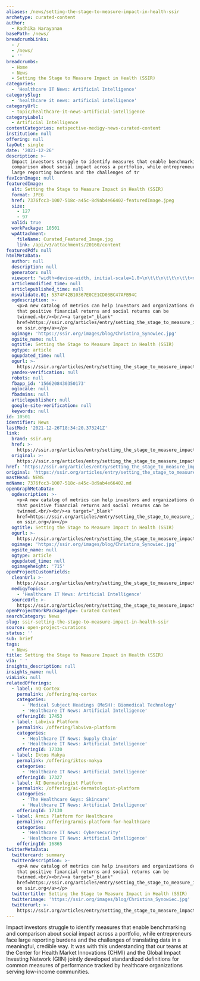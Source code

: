 ```yaml
---
aliases: /news/setting-the-stage-to-measure-impact-in-health-ssir
archetype: curated-content
author:
  - Radhika Narayanan
basePath: /news/
breadcrumbLinks:
  - /
  - /news/
  - ''
breadcrumbs:
  - Home
  - News
  - Setting the Stage to Measure Impact in Health (SSIR)
categories:
  - 'Healthcare IT News: Artificial Intelligence'
categorySlug:
  - 'healthcare it news: artificial intelligence'
categoryUrl:
  - topic/healthcare-it-news-artificial-intelligence
categoryLabel:
  - Artificial Intelligence
contentCategories: netspective-medigy-news-curated-content
institution: null
offering: null
layOut: single
date: '2021-12-26'
description: >-
  Impact investors struggle to identify measures that enable benchmarking and
  comparison about social impact across a portfolio, while entrepreneurs face
  large reporting burdens and the challenges of tr
favIconImage: null
featuredImage:
  alt: Setting the Stage to Measure Impact in Health (SSIR)
  format: JPEG
  href: 7376fcc3-1007-518c-a45c-8d9ab4e66402-featuredImage.jpeg
  size:
    - 127
    - 97
  valid: true
  workPackage: 10501
  wpAttachment:
    fileName: Curated_Featured_Image.jpg
    link: /api/v3/attachments/20160/content
featuredPdf: null
htmlMetaData:
  author: null
  description: null
  generator: null
  viewport: "width=device-width, initial-scale=1.0>\n\t\t\n\t\t\n\t\t<meta name="
  articlemodified_time: null
  articlepublished_time: null
  msvalidate.01: 5374F42B10367E0CE1CD03BC47AFB94C
  ogdescription: >-
    <p>A new catalog of metrics can help investors and organizations demonstrate
    that positive financial returns and social returns can be
    twinned.<br/><br/><a target="_blank"
    href=https://ssir.org/articles/entry/setting_the_stage_to_measure_impact_in_health>Read
    on ssir.org</a></p>
  ogimage: 'https://ssir.org/images/blog/Christina_Synowiec.jpg'
  ogsite_name: null
  ogtitle: Setting the Stage to Measure Impact in Health (SSIR)
  ogtype: article
  ogupdated_time: null
  ogurl: >-
    https://ssir.org/articles/entry/setting_the_stage_to_measure_impact_in_health
  yandex-verification: null
  robots: null
  fbapp_id: '1566208430350173'
  oglocale: null
  fbadmins: null
  articlepublisher: null
  google-site-verification: null
  keywords: null
id: 10501
identifier: News
lastMod: '2021-12-26T18:34:20.373241Z'
link:
  brand: ssir.org
  href: >-
    https://ssir.org/articles/entry/setting_the_stage_to_measure_impact_in_health
  original: >-
    https://ssir.org/articles/entry/setting_the_stage_to_measure_impact_in_health
href: 'https://ssir.org/articles/entry/setting_the_stage_to_measure_impact_in_health'
original: 'https://ssir.org/articles/entry/setting_the_stage_to_measure_impact_in_health'
mastHead: NEWS
mdName: 7376fcc3-1007-518c-a45c-8d9ab4e66402.md
openGraphMetaData:
  ogdescription: >-
    <p>A new catalog of metrics can help investors and organizations demonstrate
    that positive financial returns and social returns can be
    twinned.<br/><br/><a target="_blank"
    href=https://ssir.org/articles/entry/setting_the_stage_to_measure_impact_in_health>Read
    on ssir.org</a></p>
  ogtitle: Setting the Stage to Measure Impact in Health (SSIR)
  ogurl: >-
    https://ssir.org/articles/entry/setting_the_stage_to_measure_impact_in_health
  ogimage: 'https://ssir.org/images/blog/Christina_Synowiec.jpg'
  ogsite_name: null
  ogtype: article
  ogupdated_time: null
  ogimageheight: '715'
openProjectCustomFields:
  cleanUrl: >-
    https://ssir.org/articles/entry/setting_the_stage_to_measure_impact_in_health
  medigyTopics:
    - 'Healthcare IT News: Artificial Intelligence'
  sourceUrl: >-
    https://ssir.org/articles/entry/setting_the_stage_to_measure_impact_in_health
openProjectWorkPackageType: Curated Content
searchCategory: News
slug: ssir-setting-the-stage-to-measure-impact-in-health-ssir
source: open-project-curations
status: ''
sub: brief
tags:
  - News
title: Setting the Stage to Measure Impact in Health (SSIR)
via: ' '
insights_description: null
insights_name: null
viaLink: null
relatedOfferings:
  - label: nQ Cortex
    permalink: /offering/nq-cortex
    categories:
      - 'Medical Subject Headings (MeSH): Biomedical Technology'
      - 'Healthcare IT News: Artificial Intelligence'
    offeringId: 17453
  - label: Labviva Platform
    permalink: /offering/labviva-platform
    categories:
      - 'Healthcare IT News: Supply Chain'
      - 'Healthcare IT News: Artificial Intelligence'
    offeringId: 17330
  - label: Iktos Makya
    permalink: /offering/iktos-makya
    categories:
      - 'Healthcare IT News: Artificial Intelligence'
    offeringId: 17327
  - label: AI Dermatologist Platform
    permalink: /offering/ai-dermatologist-platform
    categories:
      - 'The Healthcare Guys: Skincare'
      - 'Healthcare IT News: Artificial Intelligence'
    offeringId: 17130
  - label: Armis Platform for Healthcare
    permalink: /offering/armis-platform-for-healthcare
    categories:
      - 'Healthcare IT News: Cybersecurity'
      - 'Healthcare IT News: Artificial Intelligence'
    offeringId: 16865
twitterMetaData:
  twittercard: summary
  twitterdescription: >-
    <p>A new catalog of metrics can help investors and organizations demonstrate
    that positive financial returns and social returns can be
    twinned.<br/><br/><a target="_blank"
    href=https://ssir.org/articles/entry/setting_the_stage_to_measure_impact_in_health>Read
    on ssir.org</a></p>
  twittertitle: Setting the Stage to Measure Impact in Health (SSIR)
  twitterimage: 'https://ssir.org/images/blog/Christina_Synowiec.jpg'
  twitterurl: >-
    https://ssir.org/articles/entry/setting_the_stage_to_measure_impact_in_health
---
```

<p>Impact investors struggle to identify measures that enable benchmarking and comparison about social impact across a portfolio, while entrepreneurs face large reporting burdens and the challenges of translating data in a meaningful, credible way.
It was with this understanding that our teams at the Center for Health Market Innovations (CHMI) and the Global Impact Investing Network (GIIN) jointly developed standardized definitions for common measures of performance tracked by healthcare organizations serving low-income communities.</p>